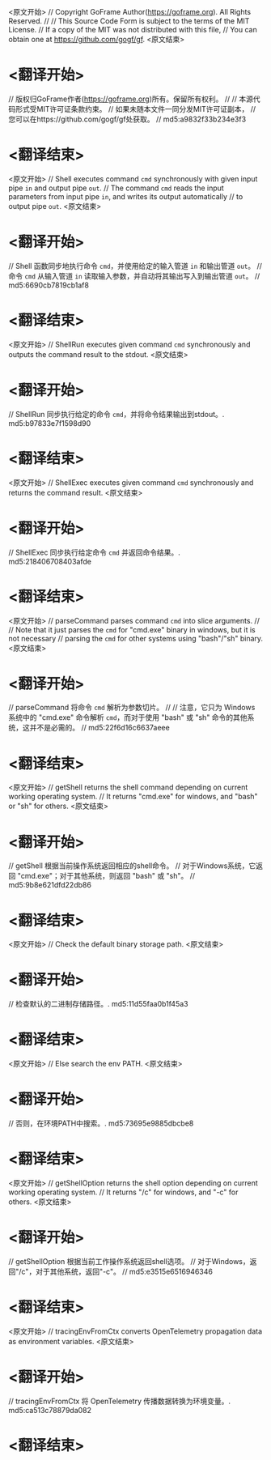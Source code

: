 
<原文开始>
// Copyright GoFrame Author(https://goframe.org). All Rights Reserved.
//
// This Source Code Form is subject to the terms of the MIT License.
// If a copy of the MIT was not distributed with this file,
// You can obtain one at https://github.com/gogf/gf.
<原文结束>

# <翻译开始>
// 版权归GoFrame作者(https://goframe.org)所有。保留所有权利。
//
// 本源代码形式受MIT许可证条款约束。
// 如果未随本文件一同分发MIT许可证副本，
// 您可以在https://github.com/gogf/gf处获取。
// md5:a9832f33b234e3f3
# <翻译结束>


<原文开始>
// Shell executes command `cmd` synchronously with given input pipe `in` and output pipe `out`.
// The command `cmd` reads the input parameters from input pipe `in`, and writes its output automatically
// to output pipe `out`.
<原文结束>

# <翻译开始>
// Shell 函数同步地执行命令 `cmd`，并使用给定的输入管道 `in` 和输出管道 `out`。
// 命令 `cmd` 从输入管道 `in` 读取输入参数，并自动将其输出写入到输出管道 `out`。
// md5:6690cb7819cb1af8
# <翻译结束>


<原文开始>
// ShellRun executes given command `cmd` synchronously and outputs the command result to the stdout.
<原文结束>

# <翻译开始>
// ShellRun 同步执行给定的命令 `cmd`，并将命令结果输出到stdout。. md5:b97833e7f1598d90
# <翻译结束>


<原文开始>
// ShellExec executes given command `cmd` synchronously and returns the command result.
<原文结束>

# <翻译开始>
// ShellExec 同步执行给定命令 `cmd` 并返回命令结果。. md5:218406708403afde
# <翻译结束>


<原文开始>
// parseCommand parses command `cmd` into slice arguments.
//
// Note that it just parses the `cmd` for "cmd.exe" binary in windows, but it is not necessary
// parsing the `cmd` for other systems using "bash"/"sh" binary.
<原文结束>

# <翻译开始>
// parseCommand 将命令 `cmd` 解析为参数切片。
//
// 注意，它只为 Windows 系统中的 "cmd.exe" 命令解析 `cmd`，而对于使用 "bash" 或 "sh" 命令的其他系统，这并不是必需的。
// md5:22f6d16c6637aeee
# <翻译结束>


<原文开始>
// getShell returns the shell command depending on current working operating system.
// It returns "cmd.exe" for windows, and "bash" or "sh" for others.
<原文结束>

# <翻译开始>
// getShell 根据当前操作系统返回相应的shell命令。
// 对于Windows系统，它返回 "cmd.exe"；对于其他系统，则返回 "bash" 或 "sh"。
// md5:9b8e621dfd22db86
# <翻译结束>


<原文开始>
// Check the default binary storage path.
<原文结束>

# <翻译开始>
// 检查默认的二进制存储路径。. md5:11d55faa0b1f45a3
# <翻译结束>


<原文开始>
// Else search the env PATH.
<原文结束>

# <翻译开始>
// 否则，在环境PATH中搜索。. md5:73695e9885dbcbe8
# <翻译结束>


<原文开始>
// getShellOption returns the shell option depending on current working operating system.
// It returns "/c" for windows, and "-c" for others.
<原文结束>

# <翻译开始>
// getShellOption 根据当前工作操作系统返回shell选项。
// 对于Windows，返回"/c"，对于其他系统，返回"-c"。
// md5:e3515e6516946346
# <翻译结束>


<原文开始>
// tracingEnvFromCtx converts OpenTelemetry propagation data as environment variables.
<原文结束>

# <翻译开始>
// tracingEnvFromCtx 将 OpenTelemetry 传播数据转换为环境变量。. md5:ca513c78879da082
# <翻译结束>

